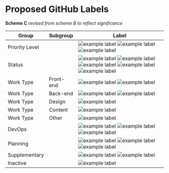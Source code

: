 # Proposed GitHub Labels

**Scheme C**
*revised from scheme B to reflect significance*

Group | Subgroup | Label |
--- | --- | ---
Priority Level | | ![example label](https://labl.es/svg?text=priority-%20critical&bgcolor=cc0000) ![example label](https://labl.es/svg?text=priority-%20high&bgcolor=ff0000) ![example label](https://labl.es/svg?text=priority-%20low&bgcolor=ffb3b3)
Status | | ![example label](https://labl.es/svg?text=blocked&bgcolor=3a2a9c) ![example label](https://labl.es/svg?text=blocker&bgcolor=3a2a9c) ![example label](https://labl.es/svg?text=question&bgcolor=1155cc) ![example label](https://labl.es/svg?text=needs%20revision&bgcolor=1155cc)  ![example label](https://labl.es/svg?text=needs%20estimate&bgcolor=1155cc)
Work Type | Front-end | ![example label](https://labl.es/svg?text=pattern&bgcolor=ffcc00) ![example label](https://labl.es/svg?text=theming&bgcolor=ffcc00)
Work Type | Back-end | ![example label](https://labl.es/svg?text=migration&bgcolor=ff8000) ![example label](https://labl.es/svg?text=drupal&bgcolor=ff8000)
Work Type | Design | ![example label](https://labl.es/svg?text=UX/design&bgcolor=ffa64d)
Work Type | Content | ![example label](https://labl.es/svg?text=content&bgcolor=ffd9b3)
Work Type | Other | ![example label](https://labl.es/svg?text=documentation&bgcolor=ffeb99)
DevOps | | ![example label](https://labl.es/svg?text=deployment&bgcolor=cc0066) ![example label](https://labl.es/svg?text=needs%20manuel%20deployment&bgcolor=cc0066) ![example label](https://labl.es/svg?text=hotfix&bgcolor=cc0066)
Planning | | ![example label](https://labl.es/svg?text=epic&bgcolor=66ffcc) ![example label](https://labl.es/svg?text=sprint%20planning&bgcolor=66ffcc) ![example label](https://labl.es/svg?text=sprint%20retrospective&bgcolor=66ffcc)
Supplementary | | ![example label](https://labl.es/svg?text=security&bgcolor=00e1ff) ![example label](https://labl.es/svg?text=SEO&bgcolor=00e1ff)
Inactive | | ![example label](https://labl.es/svg?text=duplicate&bgcolor=ffffff)






